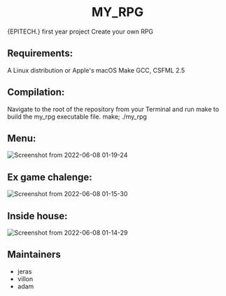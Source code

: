  <h1 align="center"> MY_RPG </h1>

{EPITECH.} first year project
Create your own RPG

<h2>Requirements:</h2>
A Linux distribution or Apple's macOS Make GCC, CSFML 2.5

<h2>Compilation: </h2>
Navigate to the root of the repository from your Terminal and run make to build the my_rpg executable file.
make; ./my_rpg

<h2>Menu:</h2>

![Screenshot from 2022-06-08 01-19-24](https://user-images.githubusercontent.com/91891487/172500804-ab97834c-ebc4-409b-8434-d9f7fcba512e.png)

<h2>Ex game chalenge:</h2>

![Screenshot from 2022-06-08 01-15-30](https://user-images.githubusercontent.com/91891487/172500881-649c436f-4a58-48ac-a2ea-9a19094e4d1d.png)

<h2>Inside house:</h2>

![Screenshot from 2022-06-08 01-14-29](https://user-images.githubusercontent.com/91891487/172500929-decb1656-f9d3-4ef3-b60f-957d857ef902.png)

<h2> Maintainers </h2>

- jeras
- villon
- adam
